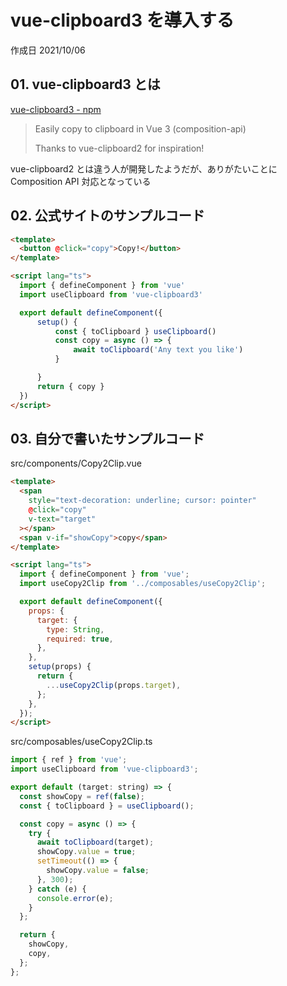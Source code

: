 # vue-clipboard3 を導入する

作成日 2021/10/06

## 01. vue-clipboard3 とは

[vue\-clipboard3 \- npm](https://www.npmjs.com/package/vue-clipboard3)

> Easily copy to clipboard in Vue 3 (composition-api)
>
> Thanks to vue-clipboard2 for inspiration!

vue-clipboard2 とは違う人が開発したようだが、ありがたいことに Composition API 対応となっている

## 02. 公式サイトのサンプルコード

```html
<template>
  <button @click="copy">Copy!</button>
</template>

<script lang="ts">
  import { defineComponent } from 'vue'
  import useClipboard from 'vue-clipboard3'

  export default defineComponent({
      setup() {
          const { toClipboard } useClipboard()
          const copy = async () => {
              await toClipboard('Any text you like')
          }

      }
      return { copy }
  })
</script>
```

## 03. 自分で書いたサンプルコード

src/components/Copy2Clip.vue

```html
<template>
  <span
    style="text-decoration: underline; cursor: pointer"
    @click="copy"
    v-text="target"
  ></span>
  <span v-if="showCopy">copy</span>
</template>

<script lang="ts">
  import { defineComponent } from 'vue';
  import useCopy2Clip from '../composables/useCopy2Clip';

  export default defineComponent({
    props: {
      target: {
        type: String,
        required: true,
      },
    },
    setup(props) {
      return {
        ...useCopy2Clip(props.target),
      };
    },
  });
</script>
```

src/composables/useCopy2Clip.ts

```javascript
import { ref } from 'vue';
import useClipboard from 'vue-clipboard3';

export default (target: string) => {
  const showCopy = ref(false);
  const { toClipboard } = useClipboard();

  const copy = async () => {
    try {
      await toClipboard(target);
      showCopy.value = true;
      setTimeout(() => {
        showCopy.value = false;
      }, 300);
    } catch (e) {
      console.error(e);
    }
  };

  return {
    showCopy,
    copy,
  };
};
```
